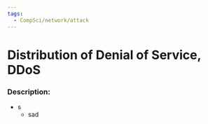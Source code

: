 ```yaml
---
tags:
  - CompSci/network/attack
---
```

# Distribution of Denial of Service, DDoS
### Description:
- s
	- sad